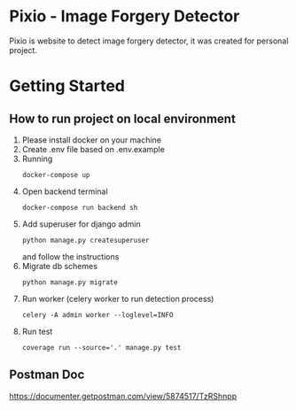 # Pixio - Image Forgery Detector

Pixio is website to detect image forgery detector, it was created for personal project.

# Getting Started

## How to run project on local environment

1. Please install docker on your machine
2. Create .env file based on .env.example
3. Running
   ```console
   docker-compose up
   ```
4. Open backend terminal
   ```console
   docker-compose run backend sh
   ```
5. Add superuser for django admin
   ```console
   python manage.py createsuperuser
   ```
   and follow the instructions
6. Migrate db schemes
   ```console
   python manage.py migrate
   ```
7. Run worker (celery worker to run detection process)
   ```console
   celery -A admin worker --loglevel=INFO
   ```
8. Run test
   ```console
   coverage run --source='.' manage.py test
   ```

## Postman Doc
https://documenter.getpostman.com/view/5874517/TzRShnpp


